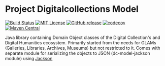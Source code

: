 # Project Digitalcollections Model

[![Build Status](https://travis-ci.org/dbmdz/digitalcollections-model.svg?branch=master)](https://travis-ci.org/dbmdz/digitalcollections-model)
[![MIT License](https://img.shields.io/badge/license-MIT-blue.svg)](LICENSE)
[![GitHub release](https://img.shields.io/github/release/dbmdz/digitalcollections-model.svg?maxAge=2592000)](https://github.com/dbmdz/digitalcollections-model/releases)
[![codecov](https://codecov.io/gh/dbmdz/digitalcollections-model/branch/master/graph/badge.svg)](https://codecov.io/gh/dbmdz/digitalcollections-model)
[![Maven Central](https://img.shields.io/maven-central/v/de.digitalcollections/digitalcollections-model.svg?maxAge=2592000)](https://search.maven.org/search?q=a:digitalcollections-model)

Java library containing Domain Object classes of the Digital Collection's and Digital Humanities ecosystem.
Primarily started from the needs for GLAMs (Galleries, Libraries, Archives, Museums) but not restricted to it.
Comes with separate module for serializing the objects to JSON (dc-model-jackson module) using [Jackson](https://github.com/FasterXML/jackson)
